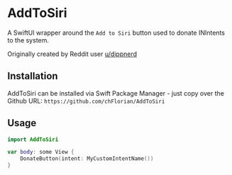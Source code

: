 # AddToSiri

A SwiftUI wrapper around the `Add to Siri` button used to donate INIntents to the system. 

Originally created by Reddit user [u/dippnerd](https://www.reddit.com/user/dippnerd)

## Installation

AddToSiri can be installed via Swift Package Manager - just copy over the Github URL:
`https://github.com/chFlorian/AddToSiri`

## Usage

```swift
import AddToSiri
```

```swift
var body: some View {
    DonateButton(intent: MyCustomIntentName())
}
```
